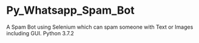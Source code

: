 # Py_Whatsapp_Spam_Bot
A Spam Bot using Selenium which can spam someone with Text or Images including GUI. Python 3.7.2
